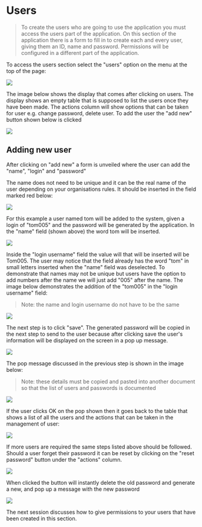 # Users

> To create the users who are going to use the application you must access the users part of the application. On this section of the application there is a form to fill in to create each and every user, giving them an ID, name and password. Permissions will be configured in a different part of the application.

To access the users section select the "users" option on the menu at the top of the page:

![](../../.gitbook/assets/editor-image102.png)

The image below shows the display that comes after clicking on users. The display shows an empty table that is supposed to list the users once they have been made. The actions column will show options that can be taken for user e.g. change password, delete user. To add the user the "add new" button shown below is clicked

![](../../.gitbook/assets/editor-image45.png)

## Adding new user

After clicking on "add new" a form is unveiled where the user can add the "name", "login" and "password"

The name does not need to be unique and it can be the real name of the user depending on your organisations rules. It should be inserted in the field marked red below:

![](../../.gitbook/assets/editor-image5.png)

For this example a user named tom will be added to the system, given a login of "tom005" and the password will be generated by the application. In the "name" field \(shown above\) the word tom will be inserted.

![](../../.gitbook/assets/editor-image53.png)

Inside the "login username" field the value will that will be inserted will be Tom005. The user may notice that the field already has the word "tom" in small letters inserted when the "name" field was deselected. To demonstrate that names may not be unique but users have the option to add numbers after the name we will just add "005" after the name. The image below demonstrates the addition of the "tom005" in the "login username" field:

> Note: the name and login username do not have to be the same

![](../../.gitbook/assets/editor-image39.png)

The next step is to click "save". The generated password will be copied in the next step to send to the user because after clicking save the user's information will be displayed on the screen in a pop up message.

![](../../.gitbook/assets/editor-image16.png)

The pop message discussed in the previous step is shown in the image below:

> Note: these details must be copied and pasted into another document so that the list of users and passwords is documented

![](../../.gitbook/assets/editor-image117.png)

If the user clicks OK on the pop shown then it goes back to the table that shows a list of all the users and the actions that can be taken in the management of user:

![](../../.gitbook/assets/editor-image113.png)

If more users are required the same steps listed above should be followed. Should a user forget their password it can be reset by clicking on the "reset password" button under the "actions" column.

![](../../.gitbook/assets/editor-image85.png)

When clicked the button will instantly delete the old password and generate a new, and pop up a message with the new password

![](../../.gitbook/assets/editor-image91.png)

The next session discusses how to give permissions to your users that have been created in this section.

